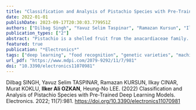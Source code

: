 ```yaml
---
title: "Classification and Analysis of Pistachio Species with Pre-Trained Deep Learning Models"
date: 2022-01-01
publishDate: 2023-09-17T20:30:03.779951Z
authors: ["Dilbag Singh", "Yavuz Selim Taspinar", "Ramazan Kursun", "Ilkay Cinar", "Murat Koklu", "Ilker Ali Ozkan", "Heung-No Lee"]
publication_types: ["2"]
abstract: "Pistachio is a shelled fruit from the anacardiaceae family. The homeland of pistachio is the Middle East. The Kirmizi pistachios and Siirt pistachios are the major types grown and exported in Turkey. Since the prices, tastes, and nutritional values of these types differs, the type of pistachio becomes important when it comes to trade. This study aims to identify these two types of pistachios, which are frequently grown in Turkey, by classifying them via convolutional neural networks. Within the scope of the study, images of Kirmizi and Siirt pistachio types were obtained through the computer vision system. The pre-trained dataset includes a total of 2148 images, 1232 of Kirmizi type and 916 of Siirt type. Three different convolutional neural network models were used to classify these images. Models were trained by using the transfer learning method, with AlexNet and the pre-trained models VGG16 and VGG19. The dataset is divided as 80% training and 20% test. As a result of the performed classifications, the success rates obtained from the AlexNet, VGG16, and VGG19 models are 94.42%, 98.84%, and 98.14%, respectively. Models’ performances were evaluated through sensitivity, specificity, precision, and F-1 score metrics. In addition, ROC curves and AUC values were used in the performance evaluation. The highest classification success was achieved with the VGG16 model. The obtained results reveal that these methods can be used successfully in the determination of pistachio types."
featured: true
publication: "*Electronics*"
tags: ["deep learning", "food recognition", "genetic varieties", "machine learning", "pistachio"]
url_pdf: "https://www.mdpi.com/2079-9292/11/7/981"
doi: "10.3390/electronics11070981"
---
```

Dilbag SINGH, Yavuz Selim TASPINAR, Ramazan KURSUN, Ilkay CINAR, Murat KOKLU, **Ilker Ali OZKAN**, Heung-No LEE. (2022) Classification and Analysis of Pistachio Species with Pre-Trained Deep Learning Models. Electronics. 2022; 11(7):981. https://doi.org/10.3390/electronics11070981
